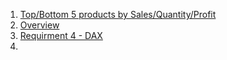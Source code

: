 1. [Top/Bottom 5 products by Sales/Quantity/Profit](https://app.powerbi.com/groups/me/reports/2bc4ce36-687b-49b4-a3ef-62a8c8793ea3/04d2fba60400b1f2214c?experience=power-bi)
2. [Overview](https://app.powerbi.com/groups/me/reports/05c84a92-070f-4f83-acbf-0f9b7c12fb2e/611f3547499f149dbdf7?experience=power-bi)
3. [Requirment 4 - DAX ](https://app.powerbi.com/groups/me/reports/6a0714e1-583e-44f1-bc84-44de2b5a021d/1054db520df5420954a0?experience=power-bi)
4. 
